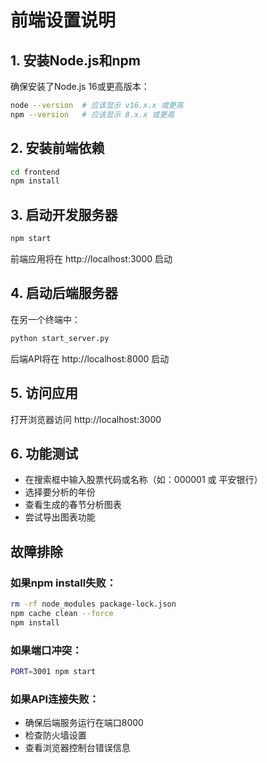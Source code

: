 
# 前端设置说明

## 1. 安装Node.js和npm
确保安装了Node.js 16或更高版本：
```bash
node --version  # 应该显示 v16.x.x 或更高
npm --version   # 应该显示 8.x.x 或更高
```

## 2. 安装前端依赖
```bash
cd frontend
npm install
```

## 3. 启动开发服务器
```bash
npm start
```
前端应用将在 http://localhost:3000 启动

## 4. 启动后端服务器
在另一个终端中：
```bash
python start_server.py
```
后端API将在 http://localhost:8000 启动

## 5. 访问应用
打开浏览器访问 http://localhost:3000

## 6. 功能测试
- 在搜索框中输入股票代码或名称（如：000001 或 平安银行）
- 选择要分析的年份
- 查看生成的春节分析图表
- 尝试导出图表功能

## 故障排除

### 如果npm install失败：
```bash
rm -rf node_modules package-lock.json
npm cache clean --force
npm install
```

### 如果端口冲突：
```bash
PORT=3001 npm start
```

### 如果API连接失败：
- 确保后端服务运行在端口8000
- 检查防火墙设置
- 查看浏览器控制台错误信息
